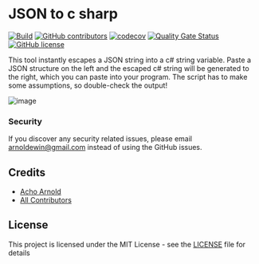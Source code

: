 JSON to c sharp
=================

[![Build](https://github.com/AchoArnold/json-to-c-sharp/actions/workflows/main.yml/badge.svg)](https://github.com/AchoArnold/json-to-c-sharp/actions/workflows/main.yml)
[![GitHub contributors](https://img.shields.io/github/contributors/AchoArnold/json-to-c-sharp)](https://github.com/AchoArnold/json-to-c-sharp/graphs/contributors)
[![codecov](https://codecov.io/gh/AchoArnold/json-to-c-sharp/branch/main/graph/badge.svg?token=JjzbuSYCDv)](https://codecov.io/gh/AchoArnold/json-to-c-sharp)
[![Quality Gate Status](https://sonarcloud.io/api/project_badges/measure?project=AchoArnold_json-to-c-sharp&metric=alert_status)](https://sonarcloud.io/dashboard?id=AchoArnold_json-to-c-sharp)
[![GitHub license](https://img.shields.io/github/license/AchoArnold/json-to-c-sharp?color=brightgreen)](https://github.com/AchoArnold/json-to-c-sharp/blob/master/LICENSE)

This tool instantly escapes a JSON string into a c# string variable. Paste a JSON structure on the left and the escaped c# string will be generated to the right, which you can paste into your program. The script has to make some assumptions, so double-check the output!

![image](https://user-images.githubusercontent.com/4196457/147392432-91da1d3c-a7bf-4466-98ba-adf80c712dd1.png)


### Security

If you discover any security related issues, please email arnoldewin@gmail.com instead of using the GitHub issues.

## Credits

- [Acho Arnold](https://github.com/achoarnold)
- [All Contributors](../../contributors)


## License

This project is licensed under the MIT License - see the [LICENSE](LICENSE) file for details
